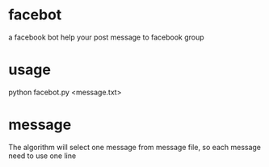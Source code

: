 facebot
=======

a facebook bot help your post message to facebook group

usage
=======
python facebot.py <message.txt>

message
=======
The algorithm will select one message from message file, so each message need to use one line
